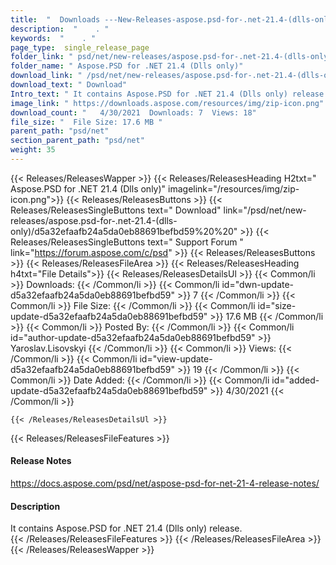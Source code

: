```yaml
---
title:  "  Downloads ---New-Releases-aspose.psd-for-.net-21.4-(dlls-only) . " 
description:  "    . " 
keywords:  "    . " 
page_type:  single_release_page
folder_link: " psd/net/new-releases/aspose.psd-for-.net-21.4-(dlls-only)/"
folder_name: " Aspose.PSD for .NET 21.4 (Dlls only)"
download_link: " /psd/net/new-releases/aspose.psd-for-.net-21.4-(dlls-only)/d5a32efaafb24a5da0eb88691befbd59"
download_text: " Download"
Intro_text: " It contains Aspose.PSD for .NET 21.4 (Dlls only) release."
image_link: " https://downloads.aspose.com/resources/img/zip-icon.png"
download_count: "   4/30/2021  Downloads: 7  Views: 18"
file_size: "  File Size: 17.6 MB "
parent_path: "psd/net"
section_parent_path: "psd/net"
weight: 35 
---
```


{{< Releases/ReleasesWapper >}}
  {{< Releases/ReleasesHeading H2txt=" Aspose.PSD for .NET 21.4 (Dlls only)" imagelink="/resources/img/zip-icon.png">}}
  {{< Releases/ReleasesButtons >}}
    {{< Releases/ReleasesSingleButtons text=" Download" link="/psd/net/new-releases/aspose.psd-for-.net-21.4-(dlls-only)/d5a32efaafb24a5da0eb88691befbd59%20%20" >}}
    {{< Releases/ReleasesSingleButtons text=" Support Forum " link="https://forum.aspose.com/c/psd" >}}
  {{< Releases/ReleasesButtons >}}
  {{< Releases/ReleasesFileArea >}}
    {{< Releases/ReleasesHeading h4txt="File Details">}}
    {{< Releases/ReleasesDetailsUl >}}
            {{< Common/li  >}} Downloads: {{< /Common/li >}} 
      {{< Common/li id="dwn-update-d5a32efaafb24a5da0eb88691befbd59" >}} 7 {{< /Common/li >}} 
      {{< Common/li  >}} File Size: {{< /Common/li >}} 
      {{< Common/li id="size-update-d5a32efaafb24a5da0eb88691befbd59" >}} 17.6 MB {{< /Common/li >}} 
      {{< Common/li  >}} Posted By: {{< /Common/li >}} 
      {{< Common/li id="author-update-d5a32efaafb24a5da0eb88691befbd59" >}} Yaroslav.Lisovskyi {{< /Common/li >}} 
      {{< Common/li  >}} Views: {{< /Common/li >}} 
      {{< Common/li id="view-update-d5a32efaafb24a5da0eb88691befbd59" >}} 19 {{< /Common/li >}} 
      {{< Common/li  >}} Date Added: {{< /Common/li >}} 
      {{< Common/li id="added-update-d5a32efaafb24a5da0eb88691befbd59" >}} 4/30/2021 {{< /Common/li >}} 

    {{< /Releases/ReleasesDetailsUl >}}

  {{< Releases/ReleasesFileFeatures >}}
      <h4>Release Notes</h4><div><a href="https://docs.aspose.com/psd/net/aspose-psd-for-net-21-4-release-notes/">https://docs.aspose.com/psd/net/aspose-psd-for-net-21-4-release-notes/</a></div><h4>Description</h4><div class="HTMLDescription">It contains Aspose.PSD for .NET 21.4 (Dlls only) release.</div>
  {{< /Releases/ReleasesFileFeatures >}}
 {{< /Releases/ReleasesFileArea >}}
{{< /Releases/ReleasesWapper >}}


